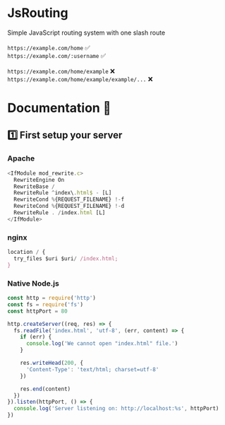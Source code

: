 # JsRouting
Simple JavaScript routing system with one slash route <br><br>
```https://example.com/home``` ✅ <br>
```https://example.com/:username``` ✅ <br><br>
```https://example.com/home/example``` ❌<br>
```https://example.com/home/example/example/...``` ❌
<br>

# Documentation 📜

## 1️⃣ First setup your server 
### Apache
```js
<IfModule mod_rewrite.c>
  RewriteEngine On
  RewriteBase /
  RewriteRule ^index\.html$ - [L]
  RewriteCond %{REQUEST_FILENAME} !-f
  RewriteCond %{REQUEST_FILENAME} !-d
  RewriteRule . /index.html [L]
</IfModule>
```

### nginx
```js
location / {
  try_files $uri $uri/ /index.html;
}
```

### Native Node.js
```js
const http = require('http')
const fs = require('fs')
const httpPort = 80

http.createServer((req, res) => {
  fs.readFile('index.html', 'utf-8', (err, content) => {
    if (err) {
      console.log('We cannot open "index.html" file.')
    }

    res.writeHead(200, {
      'Content-Type': 'text/html; charset=utf-8'
    })

    res.end(content)
  })
}).listen(httpPort, () => {
  console.log('Server listening on: http://localhost:%s', httpPort)
})
```
